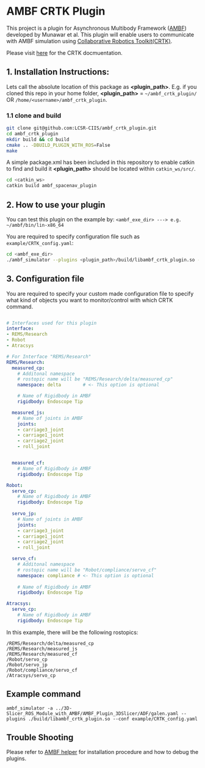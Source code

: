 # AMBF CRTK Plugin
This project is a plugin for Asynchronous Multibody Framework ([AMBF](https://github.com/WPI-AIM/ambf)) developed by Munawar et al. 
This plugin will enable users to communicate with AMBF simulation using [Collaborative Robotics Toolkit(CRTK)](https://github.com/collaborative-robotics).

Please visit [here](https://github.com/collaborative-robotics/documentation) for the CRTK docmuentation.


## 1. Installation Instructions:
Lets call the absolute location of this package as **<plugin_path>**. E.g. if you cloned this repo in your home folder, **<plugin_path>** = `~/ambf_crtk_plugin/` OR `/home/<username>/ambf_crtk_plugin`.

### 1.1 clone and build 
```bash
git clone git@github.com:LCSR-CIIS/ambf_crtk_plugin.git
cd ambf_crtk_plugin
mkdir build && cd build
cmake .. -DBUILD_PLUGIN_WITH_ROS=False
make
```

A simple package.xml has been included in this repository to enable catkin to find and build it **<plugin_path>** should be located within `catkin_ws/src/`.
```bash
cd <catkin_ws>
catkin build ambf_spacenav_plugin
```

## 2. How to use your plugin
You can test this plugin on the example by:
`<ambf_exe_dir> ---> e.g. ~/ambf/bin/lin-x86_64`

You are required to specify configuration file such as `example/CRTK_config.yaml`:
```bash
cd <ambf_exe_dir>
./ambf_simulator --plugins <plugin_path>/build/libambf_crtk_plugin.so --conf <plugin_path>/example/CRTK_config.yaml
```

## 3. Configuration file
You are required to specify your custom made configuration file to specify what kind of objects you want to monitor/control with which CRTK command.
```CRTK_config.yaml

# Interfaces used for this plugin
interface:
- REMS/Research
- Robot
- Atracsys

# For Interface "REMS/Research"
REMS/Research:
  measured_cp:
    # Additonal namespace
    # rostopic name will be "REMS/Research/delta/measured_cp" 
    namespace: delta        # <- This option is optional

    # Name of Rigidbody in AMBF 
    rigidbody: Endoscope Tip

  measured_js:
    # Name of joints in AMBF
    joints:
    - carriage3_joint
    - carriage1_joint
    - carriage2_joint
    - roll_joint


  measured_cf:
    # Name of Rigidbody in AMBF 
    rigidbody: Endoscope Tip

Robot:
  servo_cp:
    # Name of Rigidbody in AMBF 
    rigidbody: Endoscope Tip
  
  servo_jp:
    # Name of joints in AMBF 
    joints:
    - carriage3_joint
    - carriage1_joint
    - carriage2_joint
    - roll_joint

  servo_cf:
    # Additonal namespace
    # rostopic name will be "Robot/compliance/servo_cf" 
    namespace: compliance # <- This option is optional
    
    # Name of Rigidbody in AMBF 
    rigidbody: Endoscope Tip

Atracsys:
  servo_cp:
    # Name of Rigidbody in AMBF 
    rigidbody: Endoscope Tip
```

In this example, there will be the following rostopics:
```
/REMS/Research/delta/measured_cp
/REMS/Research/measured_js
/REMS/Research/measured_cf
/Robot/servo_cp
/Robot/servo_jp
/Robot/compliance/servo_cf
/Atracsys/servo_cp
```

## Example command
```
ambf_simulator -a ../3D-Slicer_ROS_Module_with_AMBF/AMBF_Plugin_3DSlicer/ADF/galen.yaml --plugins ./build/libambf_crtk_plugin.so --conf example/CRTK_config.yaml 

```

## Trouble Shooting
Please refer to [AMBF helper](https://github.com/LCSR-CIIS/AMBF_helper) for installation procedure and how to debug the plugins.